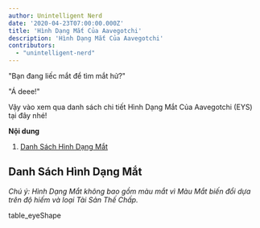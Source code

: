 ```yaml
---
author: Unintelligent Nerd
date: '2020-04-23T07:00:00.000Z'
title: 'Hình Dạng Mắt Của Aavegotchi'
description: 'Hình Dạng Mắt Của Aavegotchi'
contributors:
  - "unintelligent-nerd"
---
```


"Bạn đang liếc mắt để tìm mắt hử?"

"Á deee!"

Vậy vào xem qua danh sách chi tiết Hình Dạng Mắt Của Aavegotchi (EYS) tại đây nhé!

<div class="contentsBox">

**Nội dung**

<ol>
<li><a href=#list-of-eye-shapes>Danh Sách Hình Dạng Mắt</a></li>
</ol>

</div>

## Danh Sách Hình Dạng Mắt

*Chú ý: Hình Dạng Mắt không bao gồm màu mắt vì Màu Mắt biến đổi dựa trên độ hiếm và loại Tài Sản Thế Chấp.*

table_eyeShape

